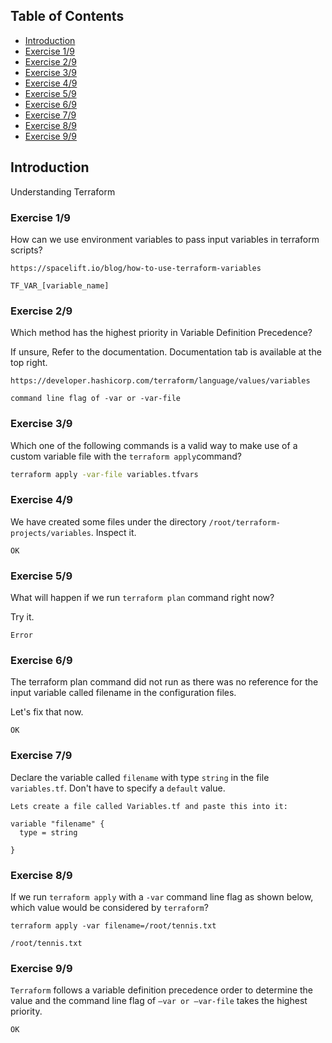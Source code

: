 ## Table of Contents

- [Introduction](#introduction)
- [Exercise 1/9](#exercise-19)
- [Exercise 2/9](#exercise-29)
- [Exercise 3/9](#exercise-39)
- [Exercise 4/9](#exercise-49)
- [Exercise 5/9](#exercise-59)
- [Exercise 6/9](#exercise-69)
- [Exercise 7/9](#exercise-79)
- [Exercise 8/9](#exercise-89)
- [Exercise 9/9](#exercise-99)

##  Introduction

Understanding Terraform

### Exercise 1/9
How can we use environment variables to pass input variables in terraform scripts?
```
https://spacelift.io/blog/how-to-use-terraform-variables

TF_VAR_[variable_name]
```
### Exercise 2/9
Which method has the highest priority in Variable Definition Precedence?

If unsure, Refer to the documentation. Documentation tab is available at the top right.
```
https://developer.hashicorp.com/terraform/language/values/variables

command line flag of -var or -var-file
```
### Exercise 3/9
Which one of the following commands is a valid way to make use of a custom variable file with the `terraform apply`command?
```bash
terraform apply -var-file variables.tfvars
```
### Exercise 4/9
We have created some files under the directory `/root/terraform-projects/variables`. Inspect it.
```
OK
```
### Exercise 5/9
What will happen if we run `terraform plan` command right now?

Try it.
```
Error
```
### Exercise 6/9
The terraform plan command did not run as there was no reference for the input variable called filename in the configuration files.

Let's fix that now.
```
OK
```
### Exercise 7/9
Declare the variable called `filename` with type `string` in the file `variables.tf`.
Don't have to specify a `default` value.
```
Lets create a file called Variables.tf and paste this into it:

variable "filename" {
  type = string
  
}
```
### Exercise 8/9
If we run `terraform apply` with a `-var` command line flag as shown below, which value would be considered by `terraform`?

`terraform apply -var filename=/root/tennis.txt`
```
/root/tennis.txt
```
### Exercise 9/9
`Terraform` follows a variable definition precedence order to determine the value and
the command line flag of `–var or –var-file` takes the highest priority.
```
OK
```
